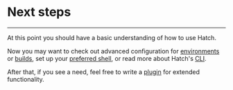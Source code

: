 # Next steps

-----

At this point you should have a basic understanding of how to use Hatch.

Now you may want to check out advanced configuration for [environments](config/environment.md) or [builds](config/build.md), set up your [preferred shell](config/hatch.md#shell), or read more about Hatch's [CLI](cli/about.md).

After that, if you see a need, feel free to write a [plugin](plugins/about.md) for extended functionality.

